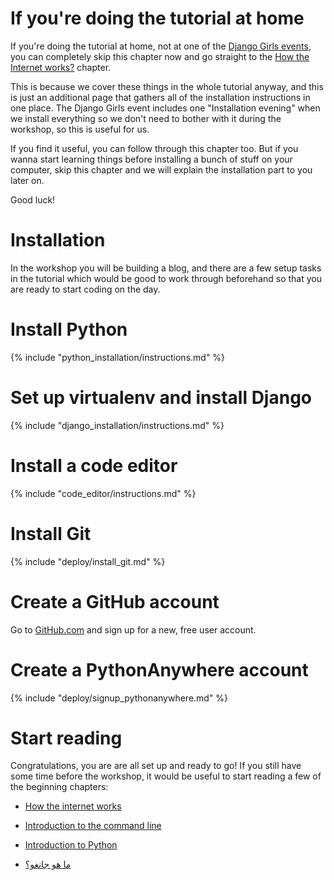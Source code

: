# If you're doing the tutorial at home

If you're doing the tutorial at home, not at one of the [Django Girls events](http://djangogirls.org/events/), you can completely skip this chapter now and go straight to the [How the Internet works?](../how_the_internet_works/README.md) chapter.

This is because we cover these things in the whole tutorial anyway, and this is just an additional page that gathers all of the installation instructions in one place. The Django Girls event includes one "Installation evening" when we install everything so we don't need to bother with it during the workshop, so this is useful for us.

If you find it useful, you can follow through this chapter too. But if you wanna start learning things before installing a bunch of stuff on your computer, skip this chapter and we will explain the installation part to you later on.

Good luck!

# Installation

In the workshop you will be building a blog, and there are a few setup tasks in the tutorial which would be good to work through beforehand so that you are ready to start coding on the day.

# Install Python

{% include "python_installation/instructions.md" %}

# Set up virtualenv and install Django

{% include "django_installation/instructions.md" %}

# Install a code editor

{% include "code_editor/instructions.md" %}

# Install Git

{% include "deploy/install_git.md" %}

# Create a GitHub account

Go to [GitHub.com](http://www.github.com) and sign up for a new, free user account.

# Create a PythonAnywhere account

{% include "deploy/signup_pythonanywhere.md" %}

# Start reading

Congratulations, you are are all set up and ready to go! If you still have some time before the workshop, it would be useful to start reading a few of the beginning chapters:

  * [How the internet works](../how_the_internet_works/README.md)

  * [Introduction to the command line](../intro_to_command_line/README.md)

  * [Introduction to Python](../intro_to_command_line/README.md)

  * [ما هو جانغو؟](../django/README.md)